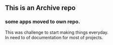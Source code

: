## This is an Archive repo
### some apps moved to own repo.

This was challenge to start making things everyday.  
In need to of documentation for most of projects.  

